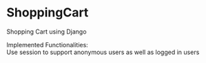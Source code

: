 # ShoppingCart
Shopping Cart using Django

Implemented Functionalities:  
Use session to support anonymous users as well as logged in users
